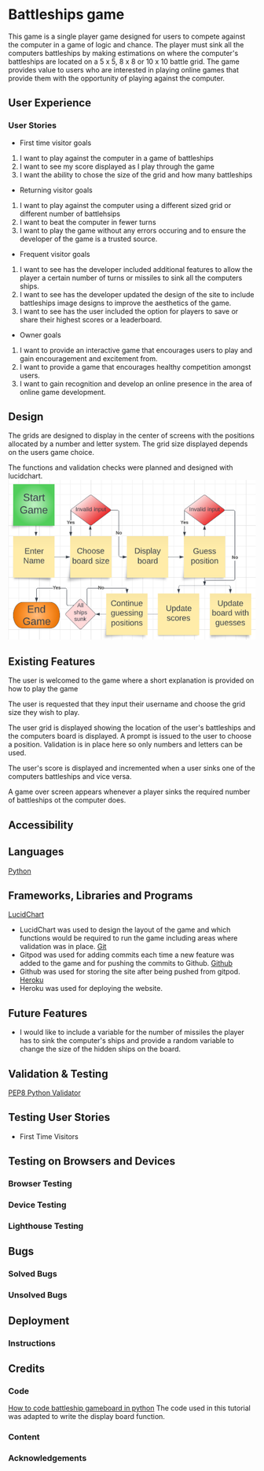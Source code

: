 # Battleships game
This game is a single player game designed for users to compete against the computer in a game of logic and chance. The player must sink all the computers battleships by making estimations on where the computer's battleships are located on a 5 x 5, 8 x 8 or 10 x 10 battle grid. The game provides value to users who are interested in playing online games that provide them with the opportunity of playing against the computer.

## User Experience
### User Stories
- First time visitor goals
1. I want to play against the computer in a game of battleships
2. I want to see my score displayed as I play through the game
3. I want the ability to chose the size of the grid and how many battleships

- Returning visitor goals
1. I want to play against the computer using a different sized grid or different number of battlehsips
2. I want to beat the computer in fewer turns
3. I want to play the game without any errors occuring and to ensure the developer of the game is a trusted source.

- Frequent visitor goals
1. I want to see has the developer included additional features to allow the player a certain number of turns or missiles to sink all the computers ships.
2. I want to see has the developer updated the design of the site to include battleships image designs to improve the aesthetics of the game.
3. I want to see has the user included the option for players to save or share their highest scores or a leaderboard.

- Owner goals
1. I want to provide an interactive game that encourages users to play and gain encouragement and excitement from.
2. I want to provide a game that encourages healthy competition amongst users.
3. I want to gain recognition and develop an online presence in the area of online game development.

## Design
The grids are designed to display in the center of screens with the positions allocated by a number and letter system. The grid size displayed depends on the users game choice.

The functions and validation checks were planned and designed with lucidchart.
![Battelships lucid chart](assets/images/battleships-lucid-chart.PNG)

## Existing Features
The user is welcomed to the game where a short explanation is provided on how to play the game

The user is requested that they input their username and choose the grid size they wish to play.

The user grid is displayed showing the location of the user's battleships and the computers board is displayed. A prompt is issued to the user to choose a position. Validation is in place here so only numbers and letters can be used.

The user's score is displayed and incremented when a user sinks one of the computers battleships and vice versa. 

A game over screen appears whenever a player sinks the required number of battleships ot the computer does.

## Accessibility

## Languages
[Python]()

## Frameworks, Libraries and Programs
[LucidChart]()
- LucidChart was used to design the layout of the game and which functions would be required to run the game including areas where validation was in place.
[Git]()
- Gitpod was used for adding commits each time a new feature was added to the game and for pushing the commits to Github.
[Github]()
- Github was used for storing the site after being pushed from gitpod.
[Heroku]()
- Heroku was used for deploying the website.

## Future Features
- I would like to include a variable for the number of missiles the player has to sink the computer's ships and provide a random variable to change the size of the hidden ships on the board.

## Validation & Testing
[PEP8 Python Validator](https://pep8ci.herokuapp.com/)

## Testing User Stories
- First Time Visitors

## Testing on Browsers and Devices

### Browser Testing

### Device Testing

### Lighthouse Testing

## Bugs

### Solved Bugs

### Unsolved Bugs

## Deployment

### Instructions

## Credits

### Code
[How to code battleship gameboard in python](https://www.youtube.com/watch?v=cwpS_ac8uk0&t=45s)
The code used in this tutorial was adapted to write the display board function.

### Content

### Acknowledgements